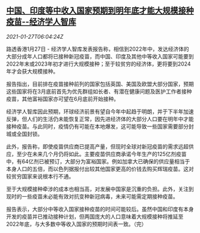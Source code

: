 <!--1611728594000-->
[中国、印度等中收入国家预期到明年底才能大规模接种疫苗--经济学人智库](https://cn.reuters.com/article/economist-china-india-vaccine-0127-idCNKBS29W0I7)
------

<div><i>2021-01-27T06:04:24Z</i></div><p>路透香港1月27日 - 经济学人智库发表报告称，相信到2022年中，发达经济体的大部分成年人口都将已接种新冠疫苗，而中国、印度及其他中等收入国家可能要到2022年末或2023年初才进行大规模接种；至于较贫穷的经济体，更将要到2024年才会获大规模接种。</p><p>报告指出，目前排在疫苗接种前列的国家包括英国、美国及欧盟大部分国家，预期这些国家将在3月底前首先为优先群组如长者、有潜在健康问题及医护工作者接种疫苗，其他富裕国家亦可望在6月底前开始接种。</p><p>经济学人智库因此预期，环球经济前景有望自今年中起趋于明朗，并于下半年加速反弹，但人们的生活仍未能恢复正常，因先进经济体的大部分人口要在明年中才能接种疫苗。与此同时，疫情仍有可能在本地爆发，这可能导致一些国家需要部分封城或全国封锁。</p><p>此外，报告称，即使疫苗供应商已提高产量，但现时全球对新冠疫苗的需求远超供应，至少在未来几个月仍将如此。主要疫苗供应商承诺今年生产的125亿剂疫苗中，有64亿剂已被预订，大部分为富裕国家。例如加拿大已确保的供应量相当于本身人口的五倍，而以色列据报付出较其他国家更高的价钱去购买辉瑞疫苗。这对较贫穷国家来说根本行不通。</p><p>至于大规模接种牵涉的成本也相当高，对发展中国家是沉重的负担。此外，关注到现时的一些疫苗未必能有效对抗变种新冠病毒，未来可能需定期接种疫苗。</p><p>报告表示，大部分中等收入国家接种疫苗的时间可能较后。虽然中国和印度有本身开发的疫苗并已推动接种计划，但两国庞大的人口意味着大规模接种将推延至2022年底，与大多数中等收入国家的预期时间表一致。（完）</p>
